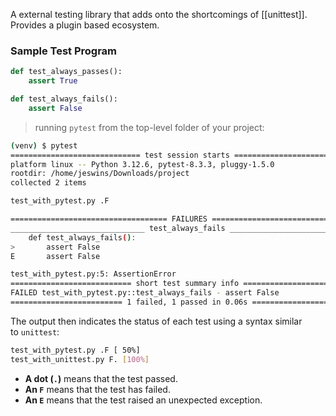 
A external testing library that adds onto the shortcomings of [[unittest]].
Provides a plugin based ecosystem.

### Sample Test Program

```python title:test_with_pytest.py
def test_always_passes():
    assert True

def test_always_fails():
    assert False
```
> running `pytest` from the top-level folder of your project:
```bash ln:False
(venv) $ pytest
============================= test session starts ==============================
platform linux -- Python 3.12.6, pytest-8.3.3, pluggy-1.5.0
rootdir: /home/jeswins/Downloads/project
collected 2 items

test_with_pytest.py .F                                                   [100%]

=================================== FAILURES ===================================
______________________________ test_always_fails _______________________________
    def test_always_fails():
>       assert False
E       assert False

test_with_pytest.py:5: AssertionError
=========================== short test summary info ============================
FAILED test_with_pytest.py::test_always_fails - assert False
========================= 1 failed, 1 passed in 0.06s ==========================
```

The output then indicates the status of each test using a syntax similar to `unittest`:
```bash ln:False
test_with_pytest.py .F [ 50%]
test_with_unittest.py F. [100%]
```

- **A dot (`.`)** means that the test passed.
- **An `F`** means that the test has failed.
- **An `E`** means that the test raised an unexpected exception.
